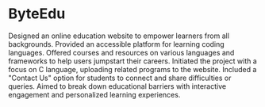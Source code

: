 # ByteEdu

Designed an online education website to empower learners from all backgrounds.
Provided an accessible platform for learning coding languages.
Offered courses and resources on various languages and frameworks to help users jumpstart their careers.
Initiated the project with a focus on C language, uploading related programs to the website.
Included a "Contact Us" option for students to connect and share difficulties or queries.
Aimed to break down educational barriers with interactive engagement and personalized learning experiences.
